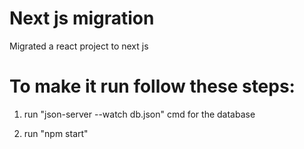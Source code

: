# Next js migration
Migrated a react project to next js

# To make it run follow these steps:

1. run "json-server --watch db.json" cmd for the database

2. run "npm start" 
